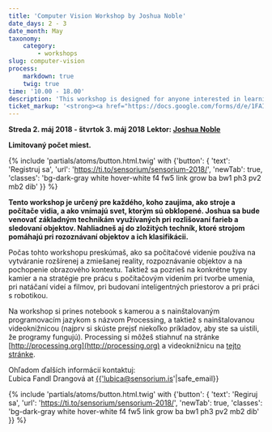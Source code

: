 ```yaml
---
title: 'Computer Vision Workshop by Joshua Noble'
date_days: 2 - 3
date_month: May
taxonomy:
    category:
        - workshops
slug: computer-vision
process:
    markdown: true
    twig: true
time: '10.00 - 18.00'
description: 'This workshop is designed for anyone interested in learning about how machines can see and learn about the world around them.'
ticket_markup: '<strong><a href="https://docs.google.com/forms/d/e/1FAIpQLSc9pu-_210JGZ7mMPUwp8d9gHfpW-0qEWpMaQF5vSEstqdOzA/viewform" target="_blank">Registrovať</a></strong>'
---
```


**Streda 2. máj 2018 - štvrtok 3. máj 2018**
**Lektor: [Joshua Noble](https://www.sensorium.is/speakers/joshua-noble)**

**Limitovaný počet miest.**

{% include 'partials/atoms/button.html.twig' with {'button': {
    'text': 'Registruj sa',
    'url': 'https://ti.to/sensorium/sensorium-2018/',
    'newTab': true,
    'classes': 'bg-dark-gray white hover-white f4 fw5 link grow ba bw1 ph3 pv2 mb2 dib'
}} %}

**Tento workshop je určený pre každého, koho zaujíma, ako stroje a počítače vidia, a ako vnímajú svet, ktorým sú obklopené. Joshua sa bude venovať základným technikám využívaných pri rozlišovaní farieb a sledovaní objektov. Nahliadneš aj do zložitých techník, ktoré strojom pomáhajú pri rozoznávaní objektov a ich klasifikácii.**

Počas tohto workshopu preskúmaš, ako sa počítačové videnie používa na vytváranie rozšírenej a zmiešanej reality, rozpoznávanie objektov a na pochopenie obrazového kontextu. Taktiež sa pozrieš na konkrétne typy kamier a na stratégie pre prácu s počítačovým videním pri tvorbe umenia, pri natáčaní videí a filmov, pri budovaní inteligentných priestorov a pri práci s robotikou.

Na workshop si prines notebook s kamerou a s nainštalovaným programovacím jazykom s názvom Processing, a taktiež s nainštalovanou videoknižnicou (najprv si skúste prejsť niekoľko príkladov, aby ste sa uistili, že programy fungujú). Processing si môžeš stiahnuť na stránke [http://processing.org](http://processing.org) a videoknižnicu na [tejto stránke](https://processing.org/reference/libraries/video/index.html).

Ohľadom ďalších informácií kontaktuj: <br>
Ľubica Fandl Drangová at <a href="mailto:{{'lubica@sensorium.is'|safe_email}}">{{'lubica@sensorium.is'|safe_email}}</a>

{% include 'partials/atoms/button.html.twig' with {'button': {
    'text': 'Regiruj sa',
    'url': 'https://ti.to/sensorium/sensorium-2018/',
    'newTab': true,
    'classes': 'bg-dark-gray white hover-white f4 fw5 link grow ba bw1 ph3 pv2 mb2 dib'
}} %}